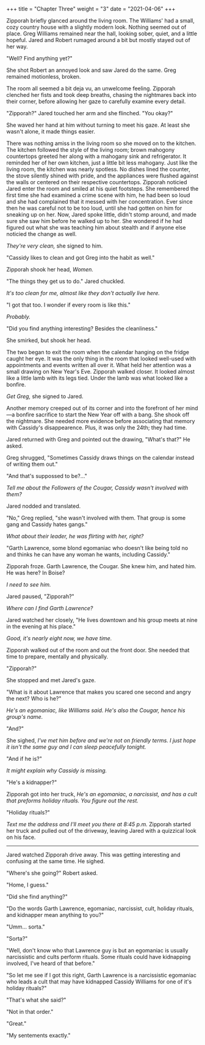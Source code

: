 +++
title = "Chapter Three"
weight = "3"
date = "2021-04-06"
+++

Zipporah briefly glanced around the living room. The Williams' had a small, cozy country house with a slightly modern look. Nothing seemed out of place. Greg Williams remained near the hall, looking sober, quiet, and a little hopeful. Jared and Robert rumaged around a bit but mostly stayed out of her way.

"Well? Find anything yet?"

She shot Robert an annoyed look and saw Jared do the same. Greg remained motionless, broken.

The room all seemed a bit deja vu, an unwelcome feeling. Zipporah clenched her fists and took deep breaths, chasing the nightmares back into their corner, before allowing her gaze to carefully examine every detail.

"Zipporah?" Jared touched her arm and she flinched. "You okay?"

She waved her hand at him without turning to meet his gaze. At least she wasn't alone, it made things easier.

There was nothing amiss in the living room so she moved on to the kitchen. The kitchen followed the style of the living room; brown mahogony countertops greeted her along with a mahogany sink and refrigerator. It reminded her of her own kitchen, just a little bit less mahogany. Just like the living room, the kitchen was nearly spotless. No dishes lined the counter, the stove silently shined with pride, and the appliances were flushed against the walls or centered on their respective countertops. Zipporah noticied Jared enter the room and smiled at his quiet footsteps. She remembered the first time she had examined a crime scene with him, he had been so loud and she had complained that it messed with her concentration. Ever since then he was careful not to be too loud, until she had gotten on him for sneaking up on her. Now, Jared spoke little, didn't stomp around, and made sure she saw him before he walked up to her. She wondered if he had figured out what she was teaching him about stealth and if anyone else noticied the change as well.

_They're very clean,_ she signed to him.

"Cassidy likes to clean and got Greg into the habit as well."

Zipporah shook her head, _Women._

"The things they get us to do." Jared chuckled.

_It's too clean for me, almost like they don't actually live here._

"I got that too. I wonder if every room is like this."

_Probably._

"Did you find anything interesting? Besides the cleanliness."

She smirked, but shook her head.

The two began to exit the room when the calendar hanging on the fridge caught her eye. It was the only thing in the room that looked well-used with appointments and events written all over it. What held her attention was a small drawing on New Year's Eve. Zipporah walked closer. It looked almost like a little lamb with its legs tied. Under the lamb was what looked like a bonfire.

_Get Greg,_ she signed to Jared.

Another memory creeped out of its corner and into the forefront of her mind&mdash;a bonfire sacrifice to start the New Year off with a bang. She shook off the nightmare. She needed more evidence before associating that memory with Cassidy's disappearence. Plus, it was only the 24th; they had time.

Jared returned with Greg and pointed out the drawing, "What's that?" He asked.

Greg shrugged, "Sometimes Cassidy draws things on the calendar instead of writing them out."

"And that's suppossed to be?..."

_Tell me about the Followers of the Cougar, Cassidy wasn't involved with them?_

Jared nodded and translated.

"No," Greg replied, "she wasn't involved with them. That group is some gang and Cassidy hates gangs."

_What about their leader, he was flirting with her, right?_

"Garth Lawrence, some blond egomaniac who doesn't like being told no and thinks he can have any woman he wants, including Cassidy."

Zipporah froze. Garth Lawrence, the Cougar. She knew him, and hated him. He was here? In Boise?

_I need to see him._

Jared paused, "Zipporah?"

_Where can I find Garth Lawrence?_

Jared watched her closely, "He lives downtown and his group meets at nine in the evening at his place."

_Good, it's nearly eight now, we have time._

Zipporah walked out of the room and out the front door. She needed that time to prepare, mentally and physically.

"Zipporah?"

She stopped and met Jared's gaze.

"What is it about Lawrence that makes you scared one second and angry the next? Who is he?"

_He's an egomaniac, like Williams said. He's also the Cougar, hence his group's name._

"And?"

She sighed, _I've met him before and we're not on friendly terms. I just hope it isn't the same guy and I can sleep peacefully tonight._

"And if he is?"

_It might explain why Cassidy is missing._

"He's a kidnapper?"

Zipporah got into her truck, _He's an egomaniac, a narcissist, and has a cult that preforms holiday rituals. You figure out the rest._

"Holiday rituals?"

_Text me the address and I'll meet you there at 8:45 p.m._ Zipporah started her truck and pulled out of the driveway, leaving Jared with a quizzical look on his face.

***

Jared watched Zipporah drive away. This was getting interesting and confusing at the same time. He sighed.

"Where's she going?" Robert asked.

"Home, I guess."

"Did she find anything?"

"Do the words Garth Lawrence, egomaniac, narcissist, cult, holiday rituals, and kidnapper mean anything to you?"

"Umm... sorta."

"Sorta?"

"Well, don't know who that Lawrence guy is but an egomaniac is usually narcissistic and cults perform rituals. Some rituals could have kidnapping involved, I've heard of that before."

"So let me see if I got this right, Garth Lawrence is a narcissistic egomaniac who leads a cult that may have kidnapped Cassidy Williams for one of it's holiday rituals?"

"That's what she said?"

"Not in that order."

"Great."

"My sentements exactly."
